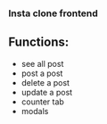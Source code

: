 ### Insta clone frontend
## Functions:
- see all post
- post a post
- delete a post
- update a post
- counter tab
- modals
